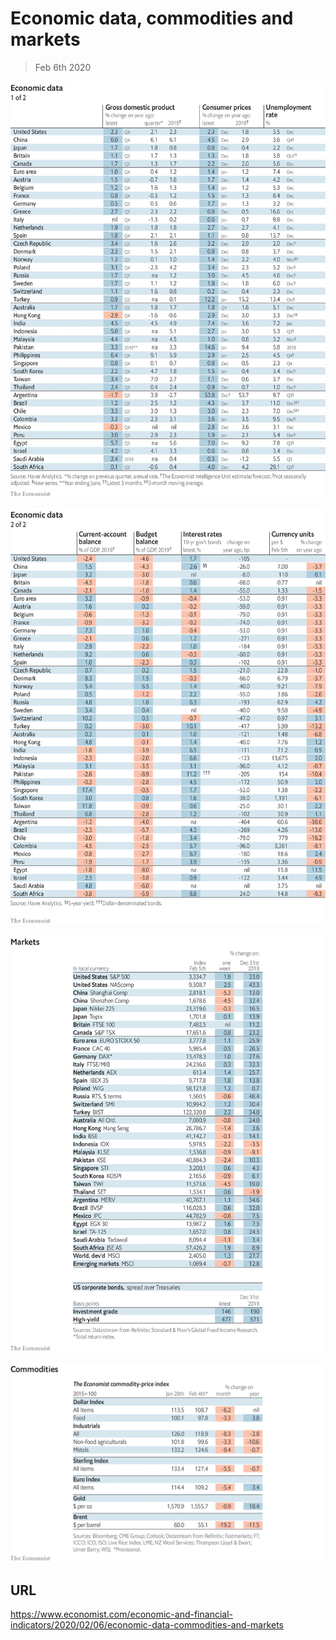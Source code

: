 # Economic data, commodities and markets

> Feb 6th 2020

![](./images/20200208_INT101.png)

![](./images/20200208_INT102.png)

![](./images/20200208_INT201.png)

![](./images/20200208_INT401.png)

## URL

https://www.economist.com/economic-and-financial-indicators/2020/02/06/economic-data-commodities-and-markets
